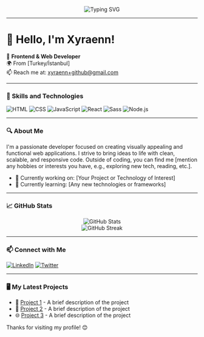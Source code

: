 <p align="center">
  <img src="https://readme-typing-svg.demolab.com?font=Fira+Code&size=24&duration=4000&pause=1000&color=F7DF1E&center=true&width=435&lines=Hi%2C+I'm+a+Frontend+Developer;I'm+a+Web+Developer!" alt="Typing SVG" />
</p>

---

# 👋 Hello, I'm Xyraenn!

🚀 **Frontend & Web Developer**  
🌍 From [Turkey/İstanbul]  
📫 Reach me at: xyraenn+github@gmail.com 

---

### 💼 Skills and Technologies
![HTML](https://img.shields.io/badge/-HTML5-E34F26?style=flat-square&logo=html5&logoColor=white)
![CSS](https://img.shields.io/badge/-CSS3-1572B6?style=flat-square&logo=css3&logoColor=white)
![JavaScript](https://img.shields.io/badge/-JavaScript-F7DF1E?style=flat-square&logo=javascript&logoColor=black)
![React](https://img.shields.io/badge/-React-61DAFB?style=flat-square&logo=react&logoColor=black)
![Sass](https://img.shields.io/badge/-Sass-CC6699?style=flat-square&logo=sass&logoColor=white)
![Node.js](https://img.shields.io/badge/-Node.js-339933?style=flat-square&logo=node.js&logoColor=white)

---

### 🔍 About Me

I'm a passionate developer focused on creating visually appealing and functional web applications. I strive to bring ideas to life with clean, scalable, and responsive code. Outside of coding, you can find me [mention any hobbies or interests you have, e.g., exploring new tech, reading, etc.].

- 🔭 Currently working on: [Your Project or Technology of Interest]
- 🌱 Currently learning: [Any new technologies or frameworks]

---

### 📈 GitHub Stats

<p align="center">
  <img src="https://github-readme-stats.vercel.app/api?username=YourGitHubUsername&show_icons=true&theme=radical" alt="GitHub Stats">
  <br>
  <img src="https://github-readme-streak-stats.herokuapp.com/?user=YourGitHubUsername&theme=radical" alt="GitHub Streak">
</p>

---

### 📫 Connect with Me

[![LinkedIn](https://img.shields.io/badge/-LinkedIn-blue?style=flat-square&logo=Linkedin&logoColor=white&link=https://linkedin.com/in/yourlinkedinusername)](https://linkedin.com/in/yourlinkedinusername)
[![Twitter](https://img.shields.io/badge/-Twitter-blue?style=flat-square&logo=twitter&logoColor=white&link=https://twitter.com/yourtwitterusername)](https://twitter.com/yourtwitterusername)

---

### 🖥️ My Latest Projects
- 🚀 [Project 1](https://github.com/YourGitHubUsername/Project1) - A brief description of the project
- 🎨 [Project 2](https://github.com/YourGitHubUsername/Project2) - A brief description of the project
- 🌐 [Project 3](https://github.com/YourGitHubUsername/Project3) - A brief description of the project

Thanks for visiting my profile! 😊
